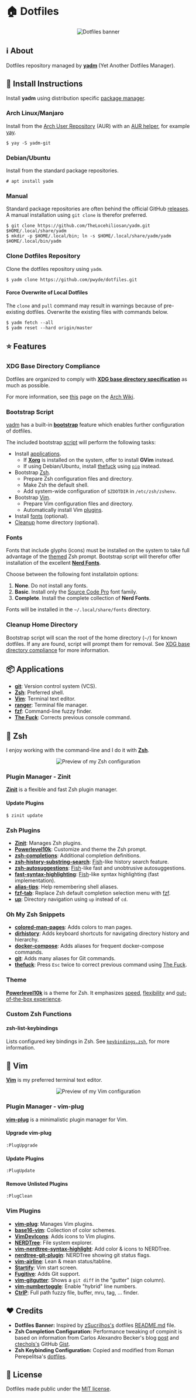 # :house: Dotfiles

<div align="center">
    <img src="artwork/dotfiles-banner.svg" align="center" alt="Dotfiles banner">
</div>

## :information_source: About

Dotfiles repository managed by [**yadm**](https://yadm.io/) (Yet Another Dotfiles Manager).

## :floppy_disk: Install Instructions

Install **yadm** using distribution specific [package manager](https://yadm.io/docs/install#).

### Arch Linux/Manjaro

Install from the [Arch User Repository](https://aur.archlinux.org/packages/?O=0&K=yadm) (AUR) with an [AUR helper](https://wiki.archlinux.org/index.php/AUR_helpers), for example [yay](https://github.com/Jguer/yay).

```
$ yay -S yadm-git
```

### Debian/Ubuntu

Install from the standard package repositories.

```
# apt install yadm
```

### Manual

Standard package repositories are often behind the official GitHub [releases](https://github.com/TheLocehiliosan/yadm/releases). A manual installation using `git clone` is therefor preferred.

```
$ git clone https://github.com/TheLocehiliosan/yadm.git $HOME/.local/share/yadm
$ mkdir -p $HOME/.local/bin; ln -s $HOME/.local/share/yadm/yadm $HOME/.local/bin/yadm
```

### Clone Dotfiles Repository

Clone the dotfiles repository using `yadm`.

```
$ yadm clone https://github.com/pwyde/dotfiles.git
```

#### Force Overwrite of Local Dotfiles

The `clone` and `pull` command may result in warnings because of pre-existing dotfiles. Overwrite the existing files with commands below.

```
$ yadm fetch --all
$ yadm reset --hard origin/master
```

## :star: Features

### XDG Base Directory Compliance

Dotfiles are organized to comply with [**XDG base directory specification**](https://specifications.freedesktop.org/basedir-spec/basedir-spec-latest.html) as much as possible.

For more information, see [this](https://wiki.archlinux.org/index.php/XDG_Base_Directory) page on the [Arch Wiki](https://wiki.archlinux.org/).

### Bootstrap Script

[yadm](https://yadm.io/) has a built-in [**bootstrap**](https://yadm.io/docs/bootstrap) feature which enables further configuration of dotfiles.

The included bootstrap [script](../.config/yadm/bootstrap) will perform the following tasks:

* Install [applications](#applications-application).
  * If [**Xorg**](https://www.x.org/wiki/) is installed on the system, offer to install **GVim** instead.
  * If using Debian/Ubuntu, install [thefuck](https://github.com/nvbn/thefuck) using [`pip`](https://pip.pypa.io/) instead.
* Bootstrap [Zsh](#zsh).
  * Prepare Zsh configuration files and directory.
  * Make Zsh the default shell.
  * Add system-wide configuration of `$ZDOTDIR` in `/etc/zsh/zshenv`.
* Bootstrap [Vim](#vim).
  * Prepare Vim configuration files and directory.
  * Automatically install Vim [plugins](#plugin-manager-vim-plug).
* Install [fonts](#fonts) (optional).
* [Cleanup](#cleanup-home-directory) home directory (optional).

### Fonts

Fonts that include glyphs (icons) must be installed on the system to take full advantage of the [themed](#theme) Zsh prompt. Bootstrap script will therefor offer installation of the excellent [**Nerd Fonts**](https://github.com/ryanoasis/nerd-fonts).

Choose between the following font installatoin options:

1. **None**. Do not install any fonts.
2. **Basic**. Install only the [Source Code Pro](https://github.com/ryanoasis/nerd-fonts/releases/download/v2.1.0/SourceCodePro.zip) font family.
3. **Complete**. Install the complete collection of **Nerd Fonts**.

Fonts will be installed in the `~/.local/share/fonts` directory.

### Cleanup Home Directory

Bootstrap script will scan the root of the home directory (`~/`) for known dotfiles. If any are found, script will prompt them for removal. See [XDG base directory compliance](#xdg-base-directory-compliance) for more information.

## :package: Applications

* [**git**](https://git-scm.com): Version control system (VCS).
* [**Zsh**](http://zsh.sourceforge.net/Intro/intro_1.html): Preferred shell.
* [**Vim**](https://github.com/vim/vim): Terminal text editor.
* [**ranger**](https://ranger.github.io/): Terminal file manager.
* [**fzf**](https://github.com/junegunn/fzf): Command-line fuzzy finder.
* [**The Fuck**](https://github.com/nvbn/thefuck): Corrects previous console command.

## :shell: Zsh

I enjoy working with the command-line and I do it with [**Zsh**](http://zsh.sourceforge.net/Intro/intro_1.html).

<div align="center">
    <img src="screenshots/zsh-preview.png" align="center" alt="Preview of my Zsh configuration">
</div>

### Plugin Manager - Zinit

[**Zinit**](https://github.com/zdharma-continuum/zinit) is a flexible and fast Zsh plugin manager.

#### Update Plugins

```
$ zinit update
```

### Zsh Plugins

* [**Zinit**](https://github.com/zdharma-continuum/zinit): Manages Zsh plugins.
* [**Powerlevel10k**](https://github.com/romkatv/powerlevel10k): Customize and theme the Zsh prompt.
* [**zsh-completions**](https://github.com/zsh-users/zsh-completions): Additional completion definitions.
* [**zsh-history-substring-search**](https://github.com/zsh-users/zsh-history-substring-search): [Fish](https://fishshell.com/)-like history search feature.
* [**zsh-autosuggestions**](https://github.com/zsh-users/zsh-autosuggestions): [Fish](https://fishshell.com/)-like fast and unobtrusive autosuggestions.
* [**fast-syntax-highlighting**](https://github.com/zdharma-continuum/fast-syntax-highlighting): [Fish](https://fishshell.com/)-like syntax highlighting (fast implementation).
* [**alias-tips**](https://github.com/djui/alias-tips): Help remembering shell aliases.
* [**fzf-tab**](https://github.com/Aloxaf/fzf-tab): Replace Zsh default completion selection menu with [fzf](https://github.com/junegunn/fzf).
* [**up**](https://github.com/peterhurford/up.zsh): Directory navigation using `up` instead of `cd`.

### Oh My Zsh Snippets

* [**colored-man-pages**](https://github.com/ohmyzsh/ohmyzsh/tree/master/plugins/colored-man-pages): Adds colors to man pages.
* [**dirhistory**](https://github.com/ohmyzsh/ohmyzsh/tree/master/plugins/dirhistory): Adds keyboard shortcuts for navigating directory history and hierarchy.
* [**docker-compose**](https://github.com/ohmyzsh/ohmyzsh/tree/master/plugins/docker-compose): Adds aliases for frequent docker-compose commands.
* [**git**](https://github.com/ohmyzsh/ohmyzsh/tree/master/plugins/git): Adds many aliases for Git commands.
* [**thefuck**](https://github.com/ohmyzsh/ohmyzsh/tree/master/plugins/thefuck): Press `Esc` twice to correct previous command using [The Fuck](https://github.com/nvbn/thefuck).

### Theme

[**Powerlevel10k**](https://github.com/romkatv/powerlevel10k) is a theme for Zsh. It emphasizes [speed](https://github.com/romkatv/powerlevel10k#uncompromising-performance),
[flexibility](https://github.com/romkatv/powerlevel10k#extremely-customizable) and [out-of-the-box experience](https://github.com/romkatv/powerlevel10k#configuration-wizard).

### Custom Zsh Functions

#### zsh-list-keybindings

Lists configured key bindings in Zsh. See [`keybindings.zsh`](../.config/zsh/lib/keybindings.zsh), for more information.

## :pencil: Vim

[**Vim**](https://github.com/vim/vim) is my preferred terminal text editor.

<div align="center">
    <img src="screenshots/vim-preview.png" align="center" alt="Preview of my Vim configuration">
</div>

### Plugin Manager - vim-plug

[**vim-plug**](https://github.com/junegunn/vim-plug) is a minimalistic plugin manager for Vim.

#### Upgrade vim-plug

```
:PlugUpgrade
```

#### Update Plugins

```
:PlugUpdate
```

#### Remove Unlisted Plugins

```
:PlugClean
```

### Vim Plugins

* [**vim-plug**](https://github.com/junegunn/vim-plug): Manages Vim plugins.
* [**base16-vim**](https://github.com/chriskempson/base16-vim): Collection of color schemes.
* [**VimDevIcons**](https://github.com/ryanoasis/vim-devicons): Adds icons to Vim plugins.
* [**NERDTree**](https://github.com/scrooloose/nerdtree): File system explorer.
* [**vim-nerdtree-syntax-highlight**](https://github.com/tiagofumo/vim-nerdtree-syntax-highlight): Add color & icons to NERDTree.
* [**nerdtree-git-plugin**](https://github.com/Xuyuanp/nerdtree-git-plugin): NERDTree showing git status flags.
* [**vim-airline**](https://github.com/vim-airline/vim-airline): Lean & mean status/tabline.
* [**Startify**](https://github.com/mhinz/vim-startify): Vim start screen.
* [**Fugitive**](https://github.com/tpope/vim-fugitive): Adds Git support.
* [**vim-gitgutter**](https://github.com/airblade/vim-gitgutter): Shows a `git diff` in the "gutter" (sign column).
* [**vim-numbertoggle**](https://github.com/jeffkreeftmeijer/vim-numbertoggle): Enable "hybrid" line numbers.
* [**CtrlP**](https://github.com/ctrlpvim/ctrlp.vim): Full path fuzzy file, buffer, mru, tag, ... finder.

## :heart: Credits

- **Dotfiles Banner:** Inspired by [zSucrilhos's](https://github.com/zSucrilhos) dotfiles [README.md](https://github.com/zSucrilhos/dotfiles/blob/master/README.md) file.
- **Zsh Completion Configuration:** Performance tweaking of compinit is based on information from Carlos Alexandro Becker's blog [post](https://carlosbecker.com/posts/speeding-up-zsh) and [ctechols's](https://gist.github.com/ctechols) GitHub [Gist](https://gist.github.com/ctechols/ca1035271ad134841284).
- **Zsh Keybinding Configuration:** Copied and modified from Roman Perepelitsa's [dotfiles](https://github.com/romkatv/dotfiles-public/blob/master/dotfiles/bindings.zsh).

## :page_with_curl: License

Dotfiles made public under the [MIT license](LICENSE).

